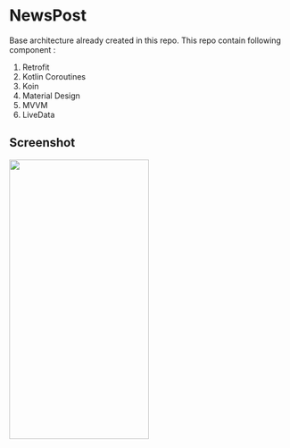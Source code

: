 # NewsPost

Base architecture already created in this repo. This repo contain following component :

1) Retrofit 
2) Kotlin Coroutines
3) Koin
4) Material Design
5) MVVM
6) LiveData


## Screenshot

<img src="https://github.com/webaddicted/NewsPost/raw/main/screenshot/login.png" width="250" height="500"> 


